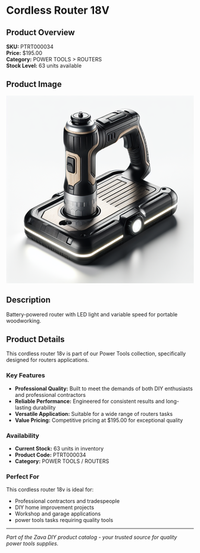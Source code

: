 # Cordless Router 18V

## Product Overview

**SKU:** PTRT000034  
**Price:** $195.00  
**Category:** POWER TOOLS > ROUTERS  
**Stock Level:** 63 units available  

## Product Image

![Cordless Router 18V](https://raw.githubusercontent.com/microsoft/ai-tour-26-zava-diy-dataset-plus-mcp/refs/heads/main/images/power_tools_routers_cordless_router_18v_20250620_191321.png)

## Description

Battery-powered router with LED light and variable speed for portable woodworking.

## Product Details

This cordless router 18v is part of our Power Tools collection, specifically designed for routers applications. 

### Key Features

- **Professional Quality:** Built to meet the demands of both DIY enthusiasts and professional contractors
- **Reliable Performance:** Engineered for consistent results and long-lasting durability
- **Versatile Application:** Suitable for a wide range of routers tasks
- **Value Pricing:** Competitive pricing at $195.00 for exceptional quality

### Availability

- **Current Stock:** 63 units in inventory
- **Product Code:** PTRT000034
- **Category:** POWER TOOLS / ROUTERS

### Perfect For

This cordless router 18v is ideal for:
- Professional contractors and tradespeople
- DIY home improvement projects  
- Workshop and garage applications
- power tools tasks requiring quality tools

---

*Part of the Zava DIY product catalog - your trusted source for quality power tools supplies.*
